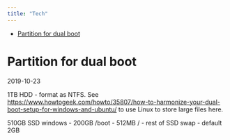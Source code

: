 ```yaml
---
title: "Tech"
---
```


<!-- vim-markdown-toc GFM -->

* [Partition for dual boot](#partition-for-dual-boot)

<!-- vim-markdown-toc -->

# Partition for dual boot
2019-10-23

1TB HDD - format as NTFS.
See https://www.howtogeek.com/howto/35807/how-to-harmonize-your-dual-boot-setup-for-windows-and-ubuntu/ to use Linux to store large files here.

510GB SSD
windows - 200GB
/boot - 512MB
/ - rest of SSD
swap - default 2GB
